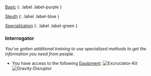 
[Basic](Game/Advancement-List?Basic=true)
{: .label .label-purple }

[Sleuth](Game/Sleuth)
{: .label .label-blue }

[Specialization](Game/Advancement-List?Specialization=true)
{: .label .label-green }
### Interrogator
*You've gotten additional training to use specialized methods to get the information you need from people.*
* You have access to the following [Equipment](Core/Equipment):
![Excruciator-Kit](Game/Blocks/Excruciator-Kit)
![Gravity-Disruptor](Game/Blocks/Gravity-Disruptor)